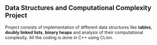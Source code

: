 ## Data Structures and Computational Complexity Project



Project consists of implementation of different data structures like **tables**, **doubly linked lists**, **binary heaps** and analysis of their computational complexity. All the coding is done in C++ using CLion.


